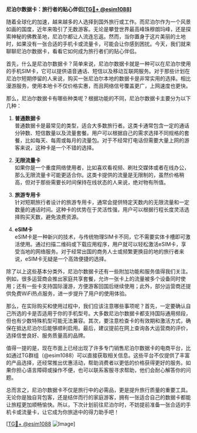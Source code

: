 **尼泊尔数据卡：旅行者的贴心伴侣[[TG💪+ @esim1088](https://t.me/s/esim1088)]**

随着全球化的加速，越来越多的人选择到国外旅行或工作。而尼泊尔作为一个风景如画的国度，近年来吸引了无数游客。无论是攀登世界最高峰珠穆朗玛峰，还是探索神秘的佛教圣地，尼泊尔都让人流连忘返。然而，当你置身于这片美丽的土地时，如果没有一张合适的手机卡或流量卡，可能会让你感到困扰。今天，我们就来聊聊尼泊尔数据卡，看看它如何成为旅行者们的贴心伴侣。

首先，什么是尼泊尔数据卡？简单来说，尼泊尔数据卡就是一种可以在尼泊尔使用的手机SIM卡，它可以提供语音通话、短信以及移动互联网服务。对于那些计划在尼泊尔短期停留的人来说，购买一张尼泊尔本地的数据卡是非常实用的选择。相比漫游服务，使用本地卡不仅价格实惠，而且网络信号覆盖更广，上网速度也更快。

那么，尼泊尔数据卡有哪些种类呢？根据功能的不同，尼泊尔数据卡主要分为以下几种：

1. **普通数据卡**  
   普通数据卡是最常见的类型，适合大多数旅行者。这类卡通常包含一定的通话分钟数、短信数量以及流量套餐。用户可以根据自己的需求选择不同规格的套餐，比如每天、每周或每月的流量包。对于不经常打电话但需要大量上网的游客来说，这种卡是一个不错的选择。

2. **无限流量卡**  
   如果你是一个重度网络使用者，比如喜欢看视频、刷社交媒体或者在线办公，那么无限流量卡可能更适合你。这类卡提供的流量是无限制的，虽然价格稍高，但对于那些需要长时间保持在线状态的人来说，绝对物有所值。

3. **旅游专用卡**  
   针对短期旅行者设计的旅游专用卡，通常会提供特定天数内的无限流量和一定数量的通话时间。这种卡的优势在于灵活性强，用户可以根据行程长度灵活选择购买天数，避免浪费资源。

4. **eSIM卡**  
   eSIM卡是一种新兴的技术，与传统物理SIM卡不同，它不需要实体卡槽即可激活使用。通过扫描二维码或下载应用程序，用户就可以轻松激活eSIM卡，享受当地的网络服务。对于经常出国的商务人士或频繁更换目的地的旅行者来说，eSIM卡无疑是一个高效便捷的选择。

除了以上这些基本分类外，尼泊尔数据卡还有一些附加功能和服务值得我们关注。例如，很多运营商会推出家庭共享套餐，允许一张卡上的流量被多个设备同时使用；还有一些卡支持国际漫游，方便游客回国后继续使用；此外，部分运营商还提供免费WiFi热点服务，进一步提升了用户的使用体验。

那么，在实际购买和使用过程中，我们应该注意哪些事项呢？首先，一定要确认自己所选的卡是否适用于你的手机型号。大多数尼泊尔数据卡都支持国际通用频段，但也有少数特殊机型可能无法兼容。其次，要注意检查卡的有效期和激活方式，确保在抵达尼泊尔后能够顺利启用。最后，建议提前在网上查询各大运营商的评价，选择信誉良好、服务质量高的品牌。

值得一提的是，现在市面上已经出现了许多专门销售尼泊尔数据卡的电商平台，比如通过TG群组（@esim1088）可以直接获取相关信息。这些平台不仅提供了丰富的产品选择，还经常推出优惠活动，帮助消费者以更低的价格获得更好的服务。如果你担心语言障碍或操作不便，也可以联系客服寻求帮助，他们会耐心解答你的问题。

总而言之，尼泊尔数据卡不仅是旅行中的必需品，更是提升旅行质量的重要工具。无论你是独自背包客，还是结伴而行的家庭游客，拥有一张适合自己的数据卡都能让旅程更加顺畅愉快。所以，下次计划前往尼泊尔时，不妨提前准备一张合适的手机卡或流量卡，让它成为你旅途中的得力助手吧！

[[TG💪+ @esim1088](https://t.me/s/esim1088) ![Image](https://i.postimg.cc/4NQfJmqS/Snipaste-2025-05-13-00-14-12.png)]